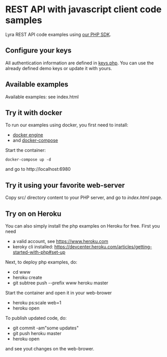 # REST API with javascript client code samples

Lyra REST API code examples using [our PHP SDK](https://github.com/lyra/rest-php-sdk).

## Configure your keys

All authentication information are defined in [keys.php](https://github.com/lyra/rest-php-examples/blob/master/www/keys.php).
You can use the already defined demo keys or update it with yours.

## Available examples

Available examples: see index.html

## Try it with docker

To run our examples using docker, you first need to install:

* [docker engine](https://docs.docker.com/engine/installation/) 
* and [docker-compose](https://docs.docker.com/compose/install/)

Start the container:

    docker-compose up -d

and go to http://localhost:6980

## Try it using your favorite web-server

Copy src/ directory content to your PHP server, and go to *index.html* page.

## Try on on Heroku

You can also simply install the php examples on Heroku for free. First you need

- a valid account, see https://www.heroku.com
- keroky cli installed: https://devcenter.heroku.com/articles/getting-started-with-php#set-up

Next, to deploy php examples, do:

- cd www
- heroku create
- git subtree push --prefix www heroku master

Start the container and open it in your web-brower

- heroku ps:scale web=1
- heroku open

To publish updated code, do:

- git commit -am"some updates"
- git push heroku master
- heroku open

and see yout changes on the web-brower.